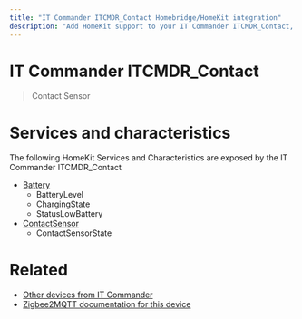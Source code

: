 ```yaml
---
title: "IT Commander ITCMDR_Contact Homebridge/HomeKit integration"
description: "Add HomeKit support to your IT Commander ITCMDR_Contact, using Homebridge, Zigbee2MQTT and homebridge-z2m."
---
```

<!---
This file has been GENERATED using src/docgen/docgen.ts
DO NOT EDIT THIS FILE MANUALLY!
-->
# IT Commander ITCMDR_Contact
> Contact Sensor


# Services and characteristics
The following HomeKit Services and Characteristics are exposed by
the IT Commander ITCMDR_Contact

* [Battery](../../battery.md)
  * BatteryLevel
  * ChargingState
  * StatusLowBattery
* [ContactSensor](../../sensors.md)
  * ContactSensorState


# Related
* [Other devices from IT Commander](../index.md#it_commander)
* [Zigbee2MQTT documentation for this device](https://www.zigbee2mqtt.io/devices/ITCMDR_Contact.html)